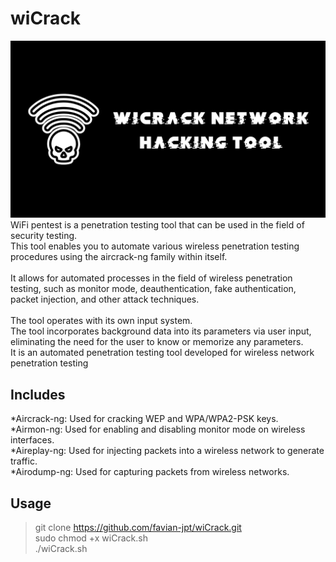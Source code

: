 # wiCrack
![wiCrack.png](wiCrack.png)
WiFi pentest is a penetration testing tool that can be used in the field of security testing.<br>
This tool enables you to automate various wireless penetration testing procedures using the aircrack-ng family within itself.<br>
<br>
It allows for automated processes in the field of wireless penetration testing, such as monitor mode, deauthentication, fake authentication, packet injection, and other attack techniques.<br>
<br>
The tool operates with its own input system.<br>
The tool incorporates background data into its parameters via user input, eliminating the need for the user to know or memorize any parameters.<br>
It is an automated penetration testing tool developed for wireless network penetration testing
## Includes
*Aircrack-ng: Used for cracking WEP and WPA/WPA2-PSK keys.<br>
*Airmon-ng: Used for enabling and disabling monitor mode on wireless interfaces.<br>
*Aireplay-ng: Used for injecting packets into a wireless network to generate traffic.<br>
*Airodump-ng: Used for capturing packets from wireless networks.<br>
## Usage
> git clone https://github.com/favian-jpt/wiCrack.git<br>
> sudo chmod +x wiCrack.sh<br>
> ./wiCrack.sh<br>

